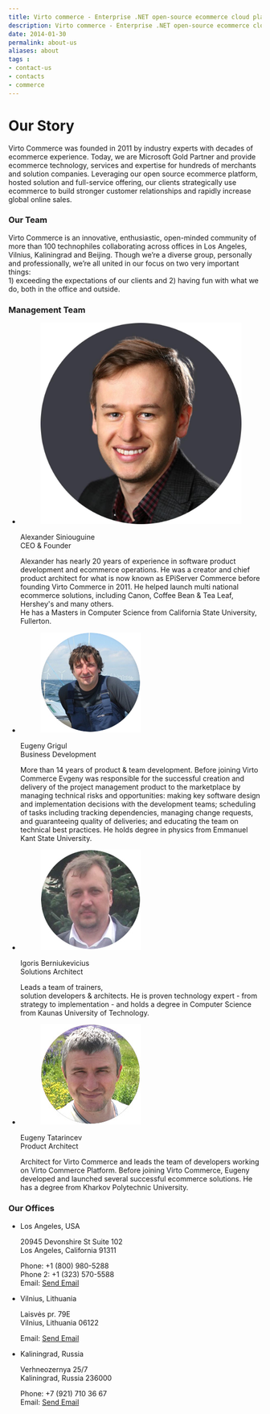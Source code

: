 ```yaml
---
title: Virto commerce - Enterprise .NET open-source ecommerce cloud platform. About Us
description: Virto commerce - Enterprise .NET open-source ecommerce cloud platform. About Us
date: 2014-01-30
permalink: about-us
aliases: about
tags :
- contact-us
- contacts
- commerce
---
```

<div class="about">
    <div class="our-story __responsive">
        <h1>Our Story</h1>
        <p>Virto Commerce was founded in 2011 by industry experts with decades of ecommerce experience. Today, we are Microsoft Gold Partner and provide ecommerce technology, services and expertise for hundreds of merchants and solution companies. Leveraging our open source ecommerce platform, hosted solution and full-service offering, our clients strategically use ecommerce to build stronger customer relationships and rapidly increase global online sales.</p>
    </div>
    <div class="our-team">
        <div class="our-inner __responsive">
                <h3>Our Team</h3>
                <p>Virto Commerce is an innovative, enthusiastic, open-minded community of more than 100 technophiles collaborating across offices in Los Angeles, Vilnius, Kaliningrad and Beijing. Though we’re a diverse group, personally and professionally, we’re all united in our focus on two very important things: <br>1) exceeding the expectations of our clients and 2) having fun with what we do, both in the office and outside.</p>
            </div>
    </div>
    <div class="management-team __responsive">
        <h3>Management Team</h3>
        <ul class="list">
            <li class="list-item">
                <figure class="list-pic" data-office="CEO">
                    <img src="assets/images/about/alexander-siniouguine.jpg" alt="Alexander Siniouguine">
                </figure>
                <div class="list-name">Alexander Siniouguine</div>
                <div class="list-office">CEO &amp; Founder</div>
                <div class="list-descr">
                    <p>
                        Alexander has nearly 20 years of experience in software
                        product development and ecommerce operations. He was a creator and chief product
                        architect for what is now known as EPiServer Commerce before founding Virto Commerce in 2011.
                        He helped launch multi national ecommerce solutions, including Canon, Coffee Bean & Tea Leaf, Hershey's and many others.
                        <br />
                        He has a Masters in Computer Science from California State University, Fullerton.
                    </p>
                </div>
            </li>
            <li class="list-item">
                <figure class="list-pic" data-office="VP">
                    <img src="assets/images/about/eugeny-grigul.jpg" alt="Eugeny Grigul">
                </figure>
                <div class="list-name">Eugeny Grigul</div>
                <div class="list-office">Business Development</div>
                <div class="list-descr">
                    <p>
                        More than 14 years of product &amp; team development. Before joining
                        Virto Commerce Evgeny was responsible for the successful creation and delivery of the
                        project management product to the marketplace by managing technical risks and opportunities:
                        making key software design and implementation decisions with the development teams;
                        scheduling of tasks including tracking dependencies, managing change requests,
                        and guaranteeing quality of deliveries; and educating the team on technical best practices. 
                        He holds degree in physics from Emmanuel Kant State University.
                    </p>
                </div>
            </li>
            <li class="list-item">
                <figure class="list-pic" data-office="SA">
                    <img src="assets/images/about/igoris-berniukevicius.jpg" alt="Igoris Berniukevicius">
                </figure>
                <div class="list-name">Igoris Berniukevicius</div>
                <div class="list-office">Solutions Architect</div>
                <div class="list-descr">
                    <p>
                        Leads a team of trainers, <br>solution developers &amp; architects. He is proven technology
                        expert - from strategy to implementation - and holds a degree in Computer Science from Kaunas University of Technology.
                    </p>
                </div>
            </li>
            <li class="list-item">
                <figure class="list-pic" data-office="PA">
                    <img src="assets/images/about/eugeny-tatarincev.jpg" alt="Eugeny Tatarincev">
                </figure>
                <div class="list-name">Eugeny Tatarincev</div>
                <div class="list-office">Product Architect</div>
                <div class="list-descr">
                    <p>Architect for Virto Commerce and leads the team of developers working on Virto Commerce Platform. Before joining Virto Commerce, Eugeny developed and launched several successful ecommerce solutions. He has a degree from Kharkov Polytechnic University.</p>
                </div>
            </li>
        </ul>
    </div>
        <div class="our-offices __responsive">
        <h3>Our Offices</h3>
        <ul class="list">
            <li class="list-item" itemprop="address" itemscope itemtype="http://schema.org/PostalAddress">
                <div class="list-map">
                    <div class="marker" data-lat="34.257451" data-lng="-118.590180"></div>
                </div>
                <div class="list-location">Los Angeles, USA</div>
                <div class="list-descr">
                    <p>20945 Devonshire St Suite 102<br />Los Angeles, California 91311</p>
                    <p>
                        Phone: +1 (800) 980-5288 <br>
                        Phone 2: +1 (323) 570-5588 <br>
                        Email: <a href="mailto:sales@virtocommerce.com?subject=Virto Commerce Los Angeles">Send Email</a>
                    </p>
                </div>
            </li>
            <li class="list-item" itemprop="address" itemscope itemtype="http://schema.org/PostalAddress">
                <div class="list-map">
                    <div class="marker" data-lat="54.721994" data-lng="25.236373"></div>
                </div>
                <div class="list-location">Vilnius, Lithuania</div>
                <div class="list-descr">
                    <p>Laisvės pr. 79E<br>Vilnius, Lithuania 06122</p>
                    <p>
                        Email: <a href="mailto:sales@virtocommerce.com?subject=Virto Commerce Lithuania">Send Email</a>
                    </p>
                </div>
            </li>
            <li class="list-item" itemprop="address" itemscope itemtype="http://schema.org/PostalAddress">
                <div class="list-map">
                    <div class="marker" data-lat="54.731876" data-lng="20.524388"></div>
                </div>
                <div class="list-location">Kaliningrad, Russia</div>
                <div class="list-descr">
                    <p>Verhneozernya 25/7<br>Kaliningrad, Russia 236000</p>
                    <p>
                        Phone: +7 (921) 710 36 67<br>
                        Email: <a href="mailto:sales@virtocommerce.com?subject=Virto Commerce Kaliningrad">Send Email</a>
                    </p>
                </div>
            </li>
        </ul>
    </div>
</div>
<script src="https://maps.googleapis.com/maps/api/js?v=3.exp&sensor=false"></script>
<script type="text/javascript">
(function($) {

function render_map( $el ) {

    // var
    var $markers = $el.find('.marker');

    // vars
    var args = {
        mapTypeControl: false,
        navigationControl: false,
        zoom		: 11,
        center		: new google.maps.LatLng(0, 0),
        mapTypeId	: google.maps.MapTypeId.ROADMAP,
        scrollwheel: false

    };

    // create map
    var map = new google.maps.Map( $el[0], args);

    // add a markers reference
    map.markers = [];

    // add markers
    $markers.each(function(){
        add_marker( $(this), map );
    });

    // center map
    center_map( map );

}

function add_marker( $marker, map ) {

    // var
    var latlng = new google.maps.LatLng( $marker.attr('data-lat'), $marker.attr('data-lng') );

    // create marker
    var marker = new google.maps.Marker({
        position	: latlng,
        map			: map
    });

    // add to array
    map.markers.push( marker );
    // if marker contains HTML, add it to an infoWindow
    if( $marker.html() )
    {
        // create info window
        var infowindow = new google.maps.InfoWindow({
            content		: $marker.html()
        });

        // show info window when marker is clicked
        google.maps.event.addListener(marker, 'click', function() {
            infowindow.open( map, marker );
        });
    }

}

function center_map( map ) {

    // vars
    var bounds = new google.maps.LatLngBounds();

    // loop through all markers and create bounds
    $.each( map.markers, function( i, marker ){

        var latlng = new google.maps.LatLng( marker.position.lat(), marker.position.lng() );

        bounds.extend( latlng );

    });

    // only 1 marker?
    if( map.markers.length == 1 )
    {
        // set center of map
        map.setCenter( bounds.getCenter() );
        map.setZoom( 16 );
    }
    else
    {
        // fit to bounds
        map.fitBounds( bounds );
    }
}

$(document).ready(function () {
    $('.list-map').each(function () {
        render_map( $(this) );
    });
});

})(jQuery);
</script>
